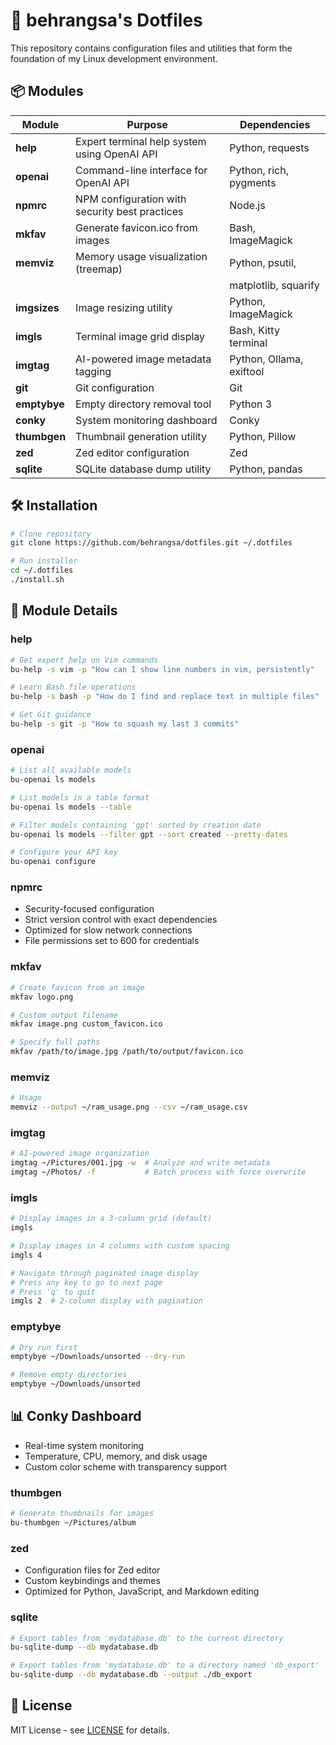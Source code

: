 # 🧰 behrangsa's Dotfiles

This repository contains configuration files and utilities that form the
foundation of my Linux development environment.

## 📦 Modules

| Module       | Purpose                                        | Dependencies             |
| ------------ | ---------------------------------------------- | ------------------------ |
| **help**     | Expert terminal help system using OpenAI API   | Python, requests         |
| **openai**   | Command-line interface for OpenAI API          | Python, rich, pygments   |
| **npmrc**    | NPM configuration with security best practices | Node.js                  |
| **mkfav**    | Generate favicon.ico from images               | Bash, ImageMagick        |
| **memviz**   | Memory usage visualization (treemap)           | Python, psutil,          |
|              |                                                | matplotlib, squarify     |
| **imgsizes** | Image resizing utility                         | Python, ImageMagick      |
| **imgls**    | Terminal image grid display                    | Bash, Kitty terminal     |
| **imgtag**   | AI-powered image metadata tagging              | Python, Ollama, exiftool |
| **git**      | Git configuration                              | Git                      |
| **emptybye** | Empty directory removal tool                   | Python 3                 |
| **conky**    | System monitoring dashboard                    | Conky                    |
| **thumbgen** | Thumbnail generation utility                   | Python, Pillow           |
| **zed**      | Zed editor configuration                       | Zed                      |
| **sqlite**   | SQLite database dump utility                   | Python, pandas           |

## 🛠️ Installation

```bash
# Clone repository
git clone https://github.com/behrangsa/dotfiles.git ~/.dotfiles

# Run installer
cd ~/.dotfiles
./install.sh
```

## 🧾 Module Details

### help

```bash
# Get expert help on Vim commands
bu-help -s vim -p "How can I show line numbers in vim, persistently"

# Learn Bash file operations
bu-help -s bash -p "How do I find and replace text in multiple files"

# Get Git guidance
bu-help -s git -p "How to squash my last 3 commits"
```

### openai

```bash
# List all available models
bu-openai ls models

# List models in a table format
bu-openai ls models --table

# Filter models containing 'gpt' sorted by creation date
bu-openai ls models --filter gpt --sort created --pretty-dates

# Configure your API key
bu-openai configure
```

### npmrc

- Security-focused configuration
- Strict version control with exact dependencies
- Optimized for slow network connections
- File permissions set to 600 for credentials

### mkfav

```bash
# Create favicon from an image
mkfav logo.png

# Custom output filename
mkfav image.png custom_favicon.ico

# Specify full paths
mkfav /path/to/image.jpg /path/to/output/favicon.ico
```

### memviz

```bash
# Usage
memviz --output ~/ram_usage.png --csv ~/ram_usage.csv
```

### imgtag

```bash
# AI-powered image organization
imgtag ~/Pictures/001.jpg -w  # Analyze and write metadata
imgtag ~/Photos/ -f           # Batch process with force overwrite
```

### imgls

```bash
# Display images in a 3-column grid (default)
imgls

# Display images in 4 columns with custom spacing
imgls 4

# Navigate through paginated image display
# Press any key to go to next page
# Press 'q' to quit
imgls 2  # 2-column display with pagination
```

### emptybye

```bash
# Dry run first
emptybye ~/Downloads/unsorted --dry-run

# Remove empty directories
emptybye ~/Downloads/unsorted
```

## 📊 Conky Dashboard

- Real-time system monitoring
- Temperature, CPU, memory, and disk usage
- Custom color scheme with transparency support

### thumbgen

```bash
# Generate thumbnails for images
bu-thumbgen ~/Pictures/album
```

### zed

- Configuration files for Zed editor
- Custom keybindings and themes
- Optimized for Python, JavaScript, and Markdown editing

### sqlite

```bash
# Export tables from 'mydatabase.db' to the current directory
bu-sqlite-dump --db mydatabase.db

# Export tables from 'mydatabase.db' to a directory named 'db_export'
bu-sqlite-dump --db mydatabase.db --output ./db_export
```

## 📄 License

MIT License - see [LICENSE](LICENSE) for details.
